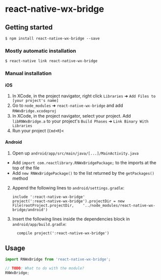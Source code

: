 
# react-native-wx-bridge

## Getting started

`$ npm install react-native-wx-bridge --save`

### Mostly automatic installation

`$ react-native link react-native-wx-bridge`

### Manual installation


#### iOS

1. In XCode, in the project navigator, right click `Libraries` ➜ `Add Files to [your project's name]`
2. Go to `node_modules` ➜ `react-native-wx-bridge` and add `RNWxBridge.xcodeproj`
3. In XCode, in the project navigator, select your project. Add `libRNWxBridge.a` to your project's `Build Phases` ➜ `Link Binary With Libraries`
4. Run your project (`Cmd+R`)<

#### Android

1. Open up `android/app/src/main/java/[...]/MainActivity.java`
  - Add `import com.reactlibrary.RNWxBridgePackage;` to the imports at the top of the file
  - Add `new RNWxBridgePackage()` to the list returned by the `getPackages()` method
2. Append the following lines to `android/settings.gradle`:
  	```
  	include ':react-native-wx-bridge'
  	project(':react-native-wx-bridge').projectDir = new File(rootProject.projectDir, 	'../node_modules/react-native-wx-bridge/android')
  	```
3. Insert the following lines inside the dependencies block in `android/app/build.gradle`:
  	```
      compile project(':react-native-wx-bridge')
  	```


## Usage
```javascript
import RNWxBridge from 'react-native-wx-bridge';

// TODO: What to do with the module?
RNWxBridge;
```
  